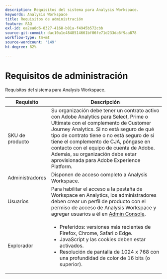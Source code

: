```yaml
---
description: Requisitos del sistema para Analysis Workspace.
keywords: Analysis Workspace
title: Requisitos de administración
feature: FAQ
exl-id: ea2ea8d6-8327-4168-b81a-f4945b572cbb
source-git-commit: dac10a1e4848514661bf06fe71d233da6f9aa878
workflow-type: tm+mt
source-wordcount: '149'
ht-degree: 82%

---
```


# Requisitos de administración

Requisitos del sistema para Analysis Workspace.

| Requisito | Descripción |
|--- |--- |
| SKU de producto | Su organización debe tener un contrato activo con Adobe Analytics para Select, Prime o Ultimate con el complemento de Customer Journey Analytics. Si no está seguro de qué tipo de contrato tiene o no está seguro de si tiene el complemento de CJA, póngase en contacto con el equipo de cuenta de Adobe. Además, su organización debe estar aprovisionada para Adobe Experience Platform. |
| Administradores | Disponen de acceso completo a Analysis Workspace. |
| Usuarios | Para habilitar el acceso a la pestaña de Workspace en Analytics, los administradores deben crear un perfil de producto con el permiso de acceso de Analysis Workspace y agregar usuarios a él en [Admin Console](https://experienceleague.adobe.com/docs/analytics/admin/admin-console/permissions/product-profile.html?lang=es). |
| Explorador | <ul><li>Preferidos: versiones más recientes de Firefox, Chrome, Safari o Edge.</li><li>JavaScript y las cookies deben estar activados.</li><li>Resolución de pantalla de 1024 x 768 con una profundidad de color de 16 bits (o superior).</li></ul> |
